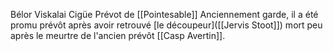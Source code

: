 Bélor Viskalai Cigüe
Prévot de [[Pointesable]]
Anciennement garde, il a été promu prévôt après avoir retrouvé [le découpeur]([[Jervis Stoot]]) mort peu après le meurtre de l'ancien prévôt [[Casp Avertin]].

